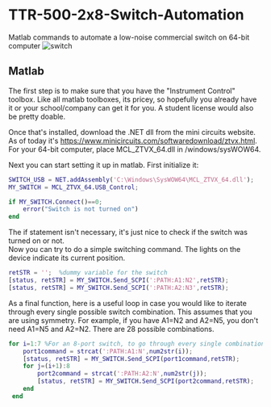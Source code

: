 # TTR-500-2x8-Switch-Automation
Matlab commands to automate a low-noise commercial switch on 64-bit computer
![switch](https://github.com/alailink/MiniCircuits-2x8-Switch-Automation/blob/master/switch.jpg)  

## Matlab
The first step is to make sure that you have the "Instrument Control" toolbox. Like all matlab toolboxes, its pricey, so hopefully you already have it or your school/company can get it for you. A student license would also be pretty doable.  

Once that's installed, download the .NET dll from the mini circuits website. As of today it's https://www.minicircuits.com/softwaredownload/ztvx.html. For your 64-bit computer, place MCL_ZTVX_64.dll in /windows/sysWOW64.  

Next you can start setting it up in matlab. First initialize it:  
```matlab
SWITCH_USB = NET.addAssembly('C:\Windows\SysWOW64\MCL_ZTVX_64.dll');
MY_SWITCH = MCL_ZTVX_64.USB_Control;

if MY_SWITCH.Connect()==0;
    error("Switch is not turned on")
end
```
The if statement isn't necessary, it's just nice to check if the switch was turned on or not.  
Now you can try to do a simple switching command. The lights on the device indicate its current position.  
```matlab
retSTR = '';  %dummy variable for the switch
[status, retSTR] = MY_SWITCH.Send_SCPI(':PATH:A1:N2',retSTR);
[status, retSTR] = MY_SWITCH.Send_SCPI(':PATH:A2:N3',retSTR);
```  
As a final function, here is a useful loop in case you would like to iterate through every single possible switch combination. This assumes that you are using symmetry. For example, if you have A1=N2 and A2=N5, you don't need A1=N5 and A2=N2. There are 28 possible combinations.
```matlab
for i=1:7 %For an 8-port switch, to go through every single combination
	port1command = strcat(':PATH:A1:N',num2str(i));
	[status, retSTR] = MY_SWITCH.Send_SCPI(port1command,retSTR);
	for j=(i+1):8 
		port2command = strcat(':PATH:A2:N',num2str(j));
		[status, retSTR] = MY_SWITCH.Send_SCPI(port2command,retSTR);
	end
 end
```  

